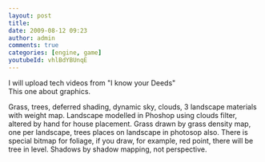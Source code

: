 ```yaml
---
layout: post
title:
date: 2009-08-12 09:23
author: admin
comments: true
categories: [engine, game]
youtubeId: vhlBdYBUnqE
---
```

I will upload tech videos from "I know your Deeds" <br />  This one about graphics.   <br />

Grass, trees, deferred shading,  dynamic sky, clouds, 3 landscape materials with weight map.  Landscape modelled in Phoshop using clouds filter, altered by   hand for house placement. Grass drawn by grass density map,  one per landscape, trees places on landscape in photosop also.  There is special bitmap for foliage, if you draw, for example,  red point, there will be tree in level.  Shadows by shadow mapping,  not perspective.
